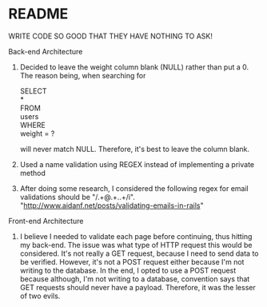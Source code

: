 # README

WRITE CODE SO GOOD THAT THEY HAVE NOTHING TO ASK!

Back-end Architecture
1) Decided to leave the weight column blank (NULL) rather than put a 0. The reason being, when searching for 

    SELECT  
        *  
    FROM  
        users  
    WHERE  
        weight = ?  

    will never match NULL. Therefore, it's best to leave the column blank.
 
 2) Used a name validation using REGEX instead of implementing a private method

 3) After doing some research, I considered the following regex for email validations should be "/.+@.+\..+/i". "http://www.aidanf.net/posts/validating-emails-in-rails"

 
Front-end Architecture

1) I believe I needed to validate each page before continuing, thus hitting my back-end. The issue was what type of HTTP request this would be considered. It's not really a GET request, because I need to send data to be verified. However, it's not a POST request either because I'm not writing to the database. In the end, I opted to use a POST request because although, I'm not writing to a database, convention says that GET requests should never have a payload. Therefore, it was the lesser of two evils.

